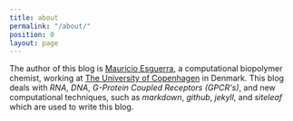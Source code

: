 ```yaml
---
title: about
permalink: "/about/"
position: 0
layout: page
---
```


The author of this blog is [Mauricio Esguerra](https://mesguerra.org), a computational biopolymer chemist, working at [The University of Copenhagen](https://ku.dk) in Denmark. This blog deals with *RNA*, *DNA*, *G-Protein Coupled Receptors (GPCR's)*, and new computational techniques, such as *markdown*, *github*, *jekyll*, and *siteleaf* which are used to write this blog.